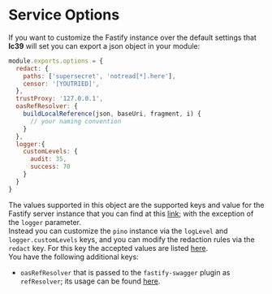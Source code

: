 # Service Options

If you want to customize the Fastify instance over the default settings that **lc39** will set
you can export a json object in your module:

```javascript
module.exports.options = {
  redact: {
    paths: ['supersecret', 'notread[*].here'],
    censor: '[YOUTRIED]',
  },
  trustProxy: '127.0.0.1',
  oasRefResolver: {
    buildLocalReference(json, baseUri, fragment, i) {
      // your naming convention
    }
  },
  logger:{
    customLevels: {
      audit: 35,
      success: 70
    }
  }
}
```

The values supported in this object are the supported keys and value for the Fastify server instance
that you can find at this [link][fastify-server-options]; with the exception of the `logger` parameter.  
Instead you can customize the `pino` instance via the `logLevel` and `logger.customLevels` keys, and you can modify the redaction rules
via the `redact` key. For this key the accepted values are listed [here][pino-redact-options].  
You have the following additional keys:
- `oasRefResolver` that is passed to the `fastify-swagger` plugin as `refResolver`; its usage can be found [here][fastify-swagger-refs]. 

[fastify-server-options]: https://github.com/fastify/fastify/blob/main/docs/Reference/Server.md
[pino-redact-options]: https://github.com/pinojs/pino/blob/master/docs/redaction.md
[fastify-sensible-error-handler]: https://github.com/fastify/fastify-sensible#custom-error-handler
[fastify-swagger-refs]: https://github.com/fastify/fastify-swagger#managing-your-refs
